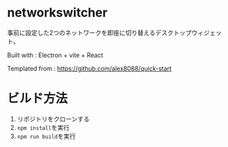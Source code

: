 # networkswitcher

事前に設定した2つのネットワークを即座に切り替えるデスクトップウィジェット。

Built with : Electron + vite + React

Templated from : https://github.com/alex8088/quick-start

# ビルド方法
1. リポジトリをクローンする
2. `npm install`を実行
3. `npm run build`を実行
